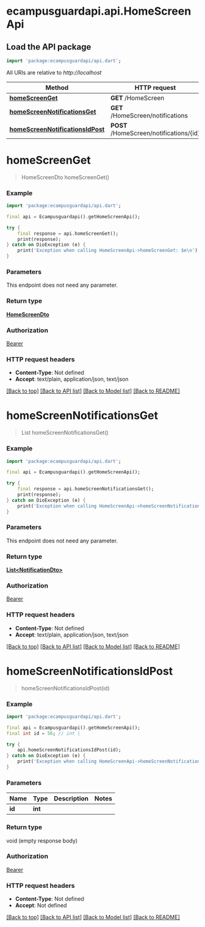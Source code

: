 # ecampusguardapi.api.HomeScreenApi

## Load the API package
```dart
import 'package:ecampusguardapi/api.dart';
```

All URIs are relative to *http://localhost*

Method | HTTP request | Description
------------- | ------------- | -------------
[**homeScreenGet**](HomeScreenApi.md#homescreenget) | **GET** /HomeScreen | 
[**homeScreenNotificationsGet**](HomeScreenApi.md#homescreennotificationsget) | **GET** /HomeScreen/notifications | 
[**homeScreenNotificationsIdPost**](HomeScreenApi.md#homescreennotificationsidpost) | **POST** /HomeScreen/notifications/{id} | 


# **homeScreenGet**
> HomeScreenDto homeScreenGet()



### Example
```dart
import 'package:ecampusguardapi/api.dart';

final api = Ecampusguardapi().getHomeScreenApi();

try {
    final response = api.homeScreenGet();
    print(response);
} catch on DioException (e) {
    print('Exception when calling HomeScreenApi->homeScreenGet: $e\n');
}
```

### Parameters
This endpoint does not need any parameter.

### Return type

[**HomeScreenDto**](HomeScreenDto.md)

### Authorization

[Bearer](../README.md#Bearer)

### HTTP request headers

 - **Content-Type**: Not defined
 - **Accept**: text/plain, application/json, text/json

[[Back to top]](#) [[Back to API list]](../README.md#documentation-for-api-endpoints) [[Back to Model list]](../README.md#documentation-for-models) [[Back to README]](../README.md)

# **homeScreenNotificationsGet**
> List<NotificationDto> homeScreenNotificationsGet()



### Example
```dart
import 'package:ecampusguardapi/api.dart';

final api = Ecampusguardapi().getHomeScreenApi();

try {
    final response = api.homeScreenNotificationsGet();
    print(response);
} catch on DioException (e) {
    print('Exception when calling HomeScreenApi->homeScreenNotificationsGet: $e\n');
}
```

### Parameters
This endpoint does not need any parameter.

### Return type

[**List&lt;NotificationDto&gt;**](NotificationDto.md)

### Authorization

[Bearer](../README.md#Bearer)

### HTTP request headers

 - **Content-Type**: Not defined
 - **Accept**: text/plain, application/json, text/json

[[Back to top]](#) [[Back to API list]](../README.md#documentation-for-api-endpoints) [[Back to Model list]](../README.md#documentation-for-models) [[Back to README]](../README.md)

# **homeScreenNotificationsIdPost**
> homeScreenNotificationsIdPost(id)



### Example
```dart
import 'package:ecampusguardapi/api.dart';

final api = Ecampusguardapi().getHomeScreenApi();
final int id = 56; // int | 

try {
    api.homeScreenNotificationsIdPost(id);
} catch on DioException (e) {
    print('Exception when calling HomeScreenApi->homeScreenNotificationsIdPost: $e\n');
}
```

### Parameters

Name | Type | Description  | Notes
------------- | ------------- | ------------- | -------------
 **id** | **int**|  | 

### Return type

void (empty response body)

### Authorization

[Bearer](../README.md#Bearer)

### HTTP request headers

 - **Content-Type**: Not defined
 - **Accept**: Not defined

[[Back to top]](#) [[Back to API list]](../README.md#documentation-for-api-endpoints) [[Back to Model list]](../README.md#documentation-for-models) [[Back to README]](../README.md)

